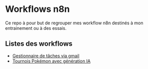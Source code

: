 # Workflows n8n

Ce repo à pour but de regrouper mes workflow n8n destinés à mon entrainement ou à des essais.

## Listes des workflows

- [Gestionnaire de tâches via gmail](./workflows/taskmanager/README.md)
- [Tournois Pokémon avec génération IA](./workflows/pokemon/README.md)
